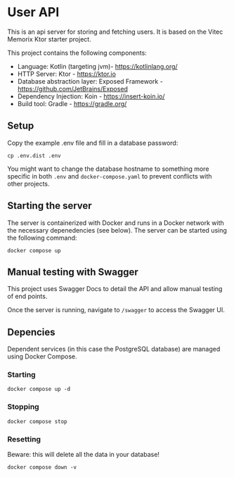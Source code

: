 # User API

This is an api server for storing and fetching users. It is based on the Vitec Memorix Ktor starter project.

This project contains the following components:

- Language: Kotlin (targeting jvm)- https://kotlinlang.org/
- HTTP Server: Ktor - https://ktor.io
- Database abstraction layer: Exposed Framework - https://github.com/JetBrains/Exposed
- Dependency Injection: Koin - https://insert-koin.io/
- Build tool: Gradle - https://gradle.org/

## Setup

Copy the example .env file and fill in a database password:
```shell
cp .env.dist .env
```
You might want to change the database hostname to something more specific in both ```.env``` and ```docker-compose.yaml``` to prevent conflicts with other projects.

## Starting the server

The server is containerized with Docker and runs in a Docker network with the necessary depenedencies (see below). The server can be started using the following command:
```shell
docker compose up
```

## Manual testing with Swagger

This project uses Swagger Docs to detail the API and allow manual testing of end points. 

Once the server is running, navigate to `/swagger` to access the Swagger UI.

## Depencies

Dependent services (in this case the PostgreSQL database) are managed using Docker Compose.

### Starting
```shell
docker compose up -d
```

### Stopping
```shell
docker compose stop
```

### Resetting
Beware: this will delete all the data in your database!
```shell
docker compose down -v
```

